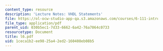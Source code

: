 ```yaml
---
content_type: resource
description: 'Lecture Notes: VHDL Statements'
file: https://ol-ocw-studio-app-qa.s3.amazonaws.com/courses/6-111-introductory-digital-systems-laboratory-fall-2002/1ceca1b2ee9825a42ed2160408eb08b5_l6.pdf
file_type: application/pdf
parent_uid: 030b5ec1-7d33-6662-6a42-76a7064c0733
resourcetype: Document
title: l6.pdf
uid: 1ceca1b2-ee98-25a4-2ed2-160408eb08b5
---
```

